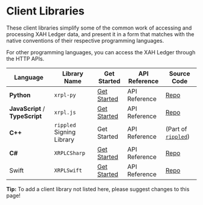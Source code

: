 # Client Libraries

These client libraries simplify some of the common work of accessing and processing XAH Ledger data, and present it in a form that matches with the native conventions of their respective programming languages.

For other programming languages, you can access the XAH Ledger through the HTTP APIs.

| Language                        | Library Name              | Get Started                                              | API Reference | Source Code                                               |
| ------------------------------- | ------------------------- | -------------------------------------------------------- | ------------- | --------------------------------------------------------- |
| **Python**                      | `xrpl-py`                 | [Get Started](https://github.com/Transia-RnD/xrpl-py)    | API Reference | [Repo](https://github.com/XRPLF/xrpl-py)                  |
| **JavaScript** / **TypeScript** | `xrpl.js`                 | [Get Started](https://github.com/Transia-RnD/xrpl.js)    | API Reference | [Repo](https://github.com/XRPLF/xrpl.js)                  |
| **C++**                         | `rippled` Signing Library | Get Started                                              | API Reference | (Part of [`rippled`](https://github.com/ripple/rippled/)) |
| **C#**                          | `XRPLCSharp`              | [Get Started](https://github.com/Transia-RnD/XrplCSharp) | API Reference | [Repo](https://github.com/XRPLF/xrpl4j)                   |
| Swift                           | `XRPLSwift`               | [Get Started](https://github.com/Transia-RnD/XRPLSwift)  | API Reference | [Repo](https://github.com/Transia-RnD/XRPLSwift)          |

**Tip:** To add a client library not listed here, please suggest changes to this page!
